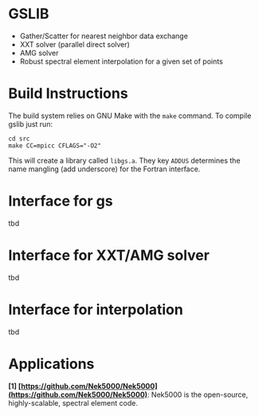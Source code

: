 # GSLIB 

* Gather/Scatter for nearest neighbor data exchange
* XXT solver (parallel direct solver)
* AMG solver 
* Robust spectral element interpolation for a given set of points

# Build Instructions

The build system relies on GNU Make with the `make` command. To compile gslib just run:

```
cd src
make CC=mpicc CFLAGS="-O2"
```

This will create a library called `libgs.a`. They key `ADDUS` determines the name mangling (add underscore) for the Fortran interface. 

# Interface for gs

tbd

# Interface for XXT/AMG solver

tbd

# Interface for interpolation

tbd

# Applications

**\[1]&#160;[https://github.com/Nek5000/Nek5000](https://github.com/Nek5000/Nek5000)**: Nek5000 is the open-source, highly-scalable, spectral element code.
